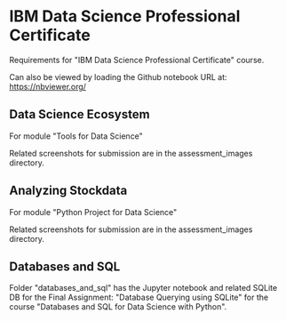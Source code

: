 # IBM Data Science Professional Certificate

Requirements for "IBM Data Science Professional Certificate" course.

Can also be viewed by loading the Github notebook URL at: https://nbviewer.org/

## Data Science Ecosystem

For module "Tools for Data Science"

Related screenshots for submission are in the assessment_images directory.

## Analyzing Stockdata

For module "Python Project for Data Science"

Related screenshots for submission are in the assessment_images directory.

## Databases and SQL

Folder "databases_and_sql" has the Jupyter notebook and related SQLite DB for 
the Final Assignment: "Database Querying using SQLite" for the course 
"Databases and SQL for Data Science with Python".
